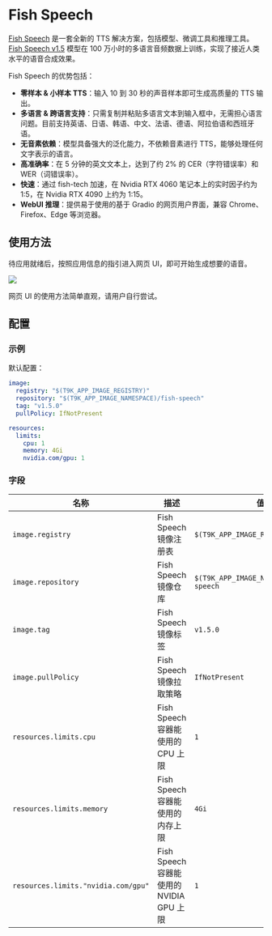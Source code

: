 # Fish Speech

[Fish Speech](https://github.com/fishaudio/fish-speech) 是一套全新的 TTS 解决方案，包括模型、微调工具和推理工具。[Fish Speech v1.5](https://huggingface.co/fishaudio/fish-speech-1.5) 模型在 100 万小时的多语言音频数据上训练，实现了接近人类水平的语音合成效果。

Fish Speech 的优势包括：

* **零样本 & 小样本 TTS**：输入 10 到 30 秒的声音样本即可生成高质量的 TTS 输出。
* **多语言 & 跨语言支持**：只需复制并粘贴多语言文本到输入框中，无需担心语言问题。目前支持英语、日语、韩语、中文、法语、德语、阿拉伯语和西班牙语。
* **无音素依赖**：模型具备强大的泛化能力，不依赖音素进行 TTS，能够处理任何文字表示的语言。
* **高准确率**：在 5 分钟的英文文本上，达到了约 2% 的 CER（字符错误率）和 WER（词错误率）。
* **快速**：通过 fish-tech 加速，在 Nvidia RTX 4060 笔记本上的实时因子约为 1:5，在 Nvidia RTX 4090 上约为 1:15。
* **WebUI 推理**：提供易于使用的基于 Gradio 的网页用户界面，兼容 Chrome、Firefox、Edge 等浏览器。

## 使用方法

待应用就绪后，按照应用信息的指引进入网页 UI，即可开始生成想要的语音。

![](https://s2.loli.net/2024/07/25/U1aswO2XAcpklZf.png)

网页 UI 的使用方法简单直观，请用户自行尝试。

## 配置

### 示例

默认配置：

```yaml
image:
  registry: "$(T9K_APP_IMAGE_REGISTRY)"
  repository: "$(T9K_APP_IMAGE_NAMESPACE)/fish-speech"
  tag: "v1.5.0"
  pullPolicy: IfNotPresent

resources:
  limits:
    cpu: 1
    memory: 4Gi
    nvidia.com/gpu: 1
```

### 字段

| 名称                                | 描述                                     | 值                                       |
| ----------------------------------- | ---------------------------------------- | ---------------------------------------- |
| `image.registry`                    | Fish Speech 镜像注册表                   | `$(T9K_APP_IMAGE_REGISTRY)`              |
| `image.repository`                  | Fish Speech 镜像仓库                     | `$(T9K_APP_IMAGE_NAMESPACE)/fish-speech` |
| `image.tag`                         | Fish Speech 镜像标签                     | `v1.5.0`                                 |
| `image.pullPolicy`                  | Fish Speech 镜像拉取策略                 | `IfNotPresent`                           |
| `resources.limits.cpu`              | Fish Speech 容器能使用的 CPU 上限        | `1`                                      |
| `resources.limits.memory`           | Fish Speech 容器能使用的内存上限         | `4Gi`                                    |
| `resources.limits."nvidia.com/gpu"` | Fish Speech 容器能使用的 NVIDIA GPU 上限 | `1`                                      |
